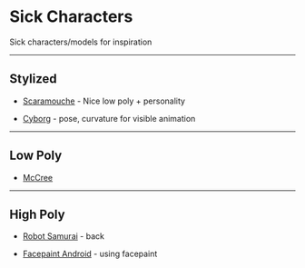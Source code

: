 # Sick Characters
Sick characters/models for inspiration
___________

## Stylized

- [Scaramouche](https://sketchfab.com/models/2d8425c1af3a48a7bc5dc9f856f41cb9?ref=related) - Nice low poly + personality

- [Cyborg](https://cdna.artstation.com/p/assets/images/images/008/631/816/large/taregh-saber-cyborg-red2-mini.jpg?1514086286) - pose, curvature for visible animation

____________

## Low Poly

- [McCree](https://sketchfab.com/models/38aedc02c0b2412babdc4d0eac7c6803?ref=related)

____________

## High Poly

- [Robot Samurai](https://mugishaarts.artstation.com/projects/wwoBO) - back

- [Facepaint Android](https://www.artstation.com/artwork/Q2kyl) - using facepaint
